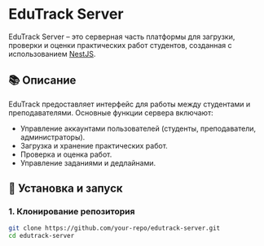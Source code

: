 # EduTrack Server

EduTrack Server – это серверная часть платформы для загрузки, проверки и оценки практических работ студентов, созданная с использованием [NestJS](https://nestjs.com/).

## 📚 Описание

EduTrack предоставляет интерфейс для работы между студентами и преподавателями. Основные функции сервера включают:

- Управление аккаунтами пользователей (студенты, преподаватели, администраторы).
- Загрузка и хранение практических работ.
- Проверка и оценка работ.
- Управление заданиями и дедлайнами.

## 🚀 Установка и запуск

### 1. Клонирование репозитория

```bash
git clone https://github.com/your-repo/edutrack-server.git
cd edutrack-server
```
